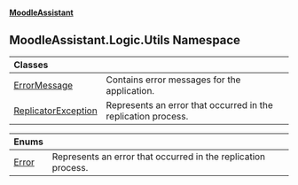 #### [MoodleAssistant](index.md 'index')

## MoodleAssistant.Logic.Utils Namespace

| Classes | |
| :--- | :--- |
| [ErrorMessage](MoodleAssistant.Logic.Utils.ErrorMessage.md 'MoodleAssistant.Logic.Utils.ErrorMessage') | Contains error messages for the application. |
| [ReplicatorException](MoodleAssistant.Logic.Utils.ReplicatorException.md 'MoodleAssistant.Logic.Utils.ReplicatorException') | Represents an error that occurred in the replication process. |

| Enums | |
| :--- | :--- |
| [Error](MoodleAssistant.Logic.Utils.Error.md 'MoodleAssistant.Logic.Utils.Error') | Represents an error that occurred in the replication process. |
